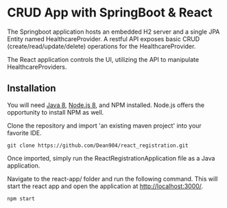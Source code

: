 # CRUD App with SpringBoot & React 

The Springboot application hosts an embedded H2 server and a single JPA Entity named HealthcareProvider. A restful API exposes basic CRUD (create/read/update/delete) operations for the HealthcareProvider.

The React application controls the UI, utilizing the API to manipulate HealthcareProviders.


## Installation

You will need [Java 8](https://www.oracle.com/java/technologies/javase/javase-jdk8-downloads.html), [Node.js 8](https://nodejs.org/en/), and NPM installed. Node.js offers the opportunity to install NPM as well.

Clone the repository and import 'an existing maven project' into your favorite IDE.
```
git clone https://github.com/Dean904/react_registration.git
```
Once imported, simply run the ReactRegistrationApplication file as a Java application. 

Navigate to the react-app/ folder and run the following command. This will start the react app and open the application at [http://localhost:3000/](http://localhost:3000/).
```
npm start
```



